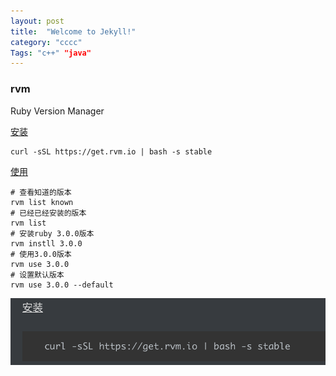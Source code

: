 ```yaml
---
layout: post
title:  "Welcome to Jekyll!"
category: "cccc"
Tags: "c++" "java"
---
```


### rvm

Ruby Version Manager

[安装](https://rvm_io.global.ssl.fastly.net/)
```
curl -sSL https://get.rvm.io | bash -s stable
```
[使用](https://rvm.io/rvm/install)
```
# 查看知道的版本
rvm list known
# 已经已经安装的版本
rvm list
# 安装ruby 3.0.0版本
rvm instll 3.0.0
# 使用3.0.0版本
rvm use 3.0.0
# 设置默认版本
rvm use 3.0.0 --default
```



![image-20211117144226436](../../assets/2021-11-17-rvm/image-20211117144226436.png)

